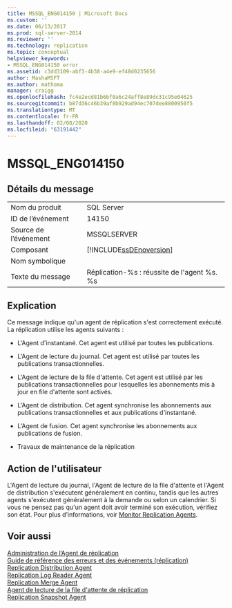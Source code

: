 ```yaml
---
title: MSSQL_ENG014150 | Microsoft Docs
ms.custom: ''
ms.date: 06/13/2017
ms.prod: sql-server-2014
ms.reviewer: ''
ms.technology: replication
ms.topic: conceptual
helpviewer_keywords:
- MSSQL_ENG014150 error
ms.assetid: c3dd3109-abf3-4b38-a4e9-ef48d0235656
author: MashaMSFT
ms.author: mathoma
manager: craigg
ms.openlocfilehash: fc4e2ecd81b6bf0a6c24aff8e89dc31c95e04625
ms.sourcegitcommit: b87d36c46b39af8b929ad94ec707dee8800950f5
ms.translationtype: MT
ms.contentlocale: fr-FR
ms.lasthandoff: 02/08/2020
ms.locfileid: "63191442"
---
```

# <a name="mssql_eng014150"></a>MSSQL_ENG014150
    
## <a name="message-details"></a>Détails du message  
  
|||  
|-|-|  
|Nom du produit|SQL Server|  
|ID de l’événement|14150|  
|Source de l’événement|MSSQLSERVER|  
|Composant|[!INCLUDE[ssDEnoversion](../../includes/ssdenoversion-md.md)]|  
|Nom symbolique||  
|Texte du message|Réplication-%s : réussite de l'agent %s. %s|  
  
## <a name="explanation"></a>Explication  
 Ce message indique qu'un agent de réplication s'est correctement exécuté. La réplication utilise les agents suivants :  
  
-   L'Agent d'instantané. Cet agent est utilisé par toutes les publications.  
  
-   L'Agent de lecture du journal. Cet agent est utilisé par toutes les publications transactionnelles.  
  
-   L'Agent de lecture de la file d'attente. Cet agent est utilisé par les publications transactionnelles pour lesquelles les abonnements mis à jour en file d'attente sont activés.  
  
-   L'Agent de distribution. Cet agent synchronise les abonnements aux publications transactionnelles et aux publications d'instantané.  
  
-   L'Agent de fusion. Cet agent synchronise les abonnements aux publications de fusion.  
  
-   Travaux de maintenance de la réplication  
  
## <a name="user-action"></a>Action de l'utilisateur  
 L'Agent de lecture du journal, l'Agent de lecture de la file d'attente et l'Agent de distribution s'exécutent généralement en continu, tandis que les autres agents s'exécutent généralement à la demande ou selon un calendrier. Si vous ne pensez pas qu'un agent doit avoir terminé son exécution, vérifiez son état. Pour plus d’informations, voir [Monitor Replication Agents](agents/replication-agents-overview.md).  
  
## <a name="see-also"></a>Voir aussi  
 [Administration de l’Agent de réplication](agents/replication-agent-administration.md)   
 [Guide de référence des erreurs et des événements &#40;réplication&#41;](errors-and-events-reference-replication.md)   
 [Replication Distribution Agent](agents/replication-distribution-agent.md)   
 [Replication Log Reader Agent](agents/replication-log-reader-agent.md)   
 [Replication Merge Agent](agents/replication-merge-agent.md)   
 [Agent de lecture de la file d'attente de réplication](agents/replication-queue-reader-agent.md)   
 [Replication Snapshot Agent](agents/replication-snapshot-agent.md)  
  
  
